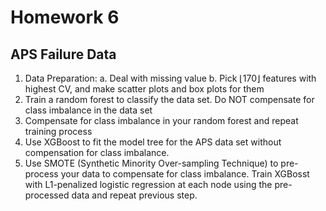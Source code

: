 # Homework 6
## APS Failure Data
1. Data Preparation:
	a. Deal with missing value
	b. Pick $\lfloor 170 \rfloor$ features with highest CV, and make scatter plots and box plots for them
2. Train a random forest to classify the data set. Do NOT compensate for class imbalance in the data set
3. Compensate for class imbalance in your random forest and repeat training process
4. Use XGBoost to fit the model tree for the APS data set without compensation for class imbalance.
5. Use SMOTE (Synthetic Minority Over-sampling Technique) to pre-process your data to compensate for class imbalance. Train XGBosst with L1-penalized logistic regression at each node using the pre-processed data and repeat previous step.
